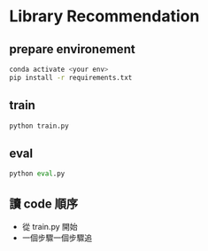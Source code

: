 # Library Recommendation

## prepare environement
```sh
conda activate <your env>
pip install -r requirements.txt
```
## train

```py
python train.py
```

## eval

```py
python eval.py
```

## 讀 code 順序

* 從 train.py 開始
* 一個步驟一個步驟追
